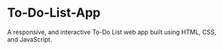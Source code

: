 # To-Do-List-App
A responsive, and interactive To-Do List web app built using HTML, CSS, and JavaScript. 
